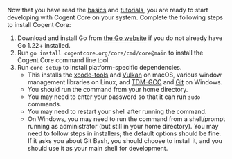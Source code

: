 Now that you have read the [basics](../basics) and [tutorials](../tutorials), you are ready to start developing with Cogent Core on your system. Complete the following steps to install Cogent Core:

1. Download and install Go from [the Go website](https://go.dev/doc/install) if you do not already have Go 1.22+ installed.
2. Run `go install cogentcore.org/core/cmd/core@main` to install the Cogent Core command line tool.
3. Run `core setup` to install platform-specific dependencies.
    * This installs the [xcode-tools](https://mac.install.guide/commandlinetools/4) and [Vulkan](https://vulkan.lunarg.com/sdk/home) on macOS, various window management libraries on Linux, and [TDM-GCC](https://jmeubank.github.io/tdm-gcc/) and [Git](https://git-scm.com/download/win) on Windows.
    * You should run the command from your home directory.
    * You may need to enter your password so that it can run `sudo` commands.
    * You may need to restart your shell after running the command.
    * On Windows, you may need to run the command from a shell/prompt running as administrator (but still in your home directory). You may need to follow steps in installers; the default options should be fine. If it asks you about Git Bash, you should choose to install it, and you should use it as your main shell for development.
